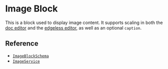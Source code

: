 # Image Block

This is a block used to display image content. It supports scaling in both the [doc editor](../editors/doc-editor) and the [edgeless editor](../editors/edgeless-editor), as well as an optional `caption`.

## Reference

- [`ImageBlockSchema`](/api/@blocksuite/blocks/variables/ImageBlockSchema.html)
- [`ImageService`](/api/@blocksuite/blocks/classes/ImageService.html)
